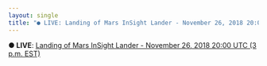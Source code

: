 ```yaml
---
layout: single
title: "● LIVE: Landing of Mars InSight Lander - November 26, 2018 20:00 UTC (3 p.m. EST)"
---
```

**● LIVE**: [Landing of Mars InSight Lander - November 26, 2018 20:00 UTC (3 p.m. EST)](https://youtu.be/j3yC9nI4sNc)
                                                                                                                 
                                                                                                                 
                                                                                                                                                                                                                                  
                                                                                                                                                                                                                                                                                                                                                   
                                                                                                                                                                                                                                                                                                                                                                                                                                                                    
                                                                                                                                                                                                                                                                                                                                                                                                                                                                                                                                                                                     
                                                                                                                                                                                                                                                                                                                                                                                                                                                                                                                                                                                                                                                                                                                                                                                                                                                                                                                                        
                                                                                                                                                                                                                                                                                                                                                                                                                                                                                                                                                                                                                                                                                                                                                                                                                                                                                                                                                                                                                                                         
